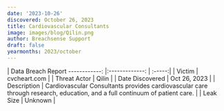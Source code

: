 ```yaml
---
date: '2023-10-26'
discovered: October 26, 2023
title: Cardiovascular Consultants
image: images/blog/Qilin.png
author: Breachsense Support
draft: false
yearmonths: 2023/october
---
```



| Data Breach Report
------------:     |:-------------:    | :-----:|
| Victim      | cvcheart.com      | 
| Threat Actor      | Qilin      | 
| Date Discovered      | Oct 26, 2023      | 
| Description      | Cardiovascular Consultants provides cardiovascular care through research, education, and a full continuum of patient care.      | 
| Leak Size      | Unknown      | 

